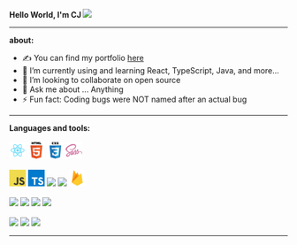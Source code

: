 <strong>Hello World, I'm CJ <img src="https://media.giphy.com/media/hvRJCLFzcasrR4ia7z/giphy.gif" width="25px"/></strong>

---

**about:**
- ✍ You can find my portfolio <a href="https://carlito-jdp.com/">here</a>
- 🌱 I’m currently using and learning React, TypeScript, Java, and more...
- 👯 I’m looking to collaborate on open source
- 💬 Ask me about ... Anything
- ⚡ Fun fact: Coding bugs were NOT named after an actual bug

---

**Languages and tools:**
<br/>
<br/>
<code><img height="30" src="https://raw.githubusercontent.com/github/explore/80688e429a7d4ef2fca1e82350fe8e3517d3494d/topics/react/react.png"></code>
<code><img height="30" src="https://raw.githubusercontent.com/github/explore/80688e429a7d4ef2fca1e82350fe8e3517d3494d/topics/html/html.png"></code>
<code><img height="30" src="https://raw.githubusercontent.com/github/explore/80688e429a7d4ef2fca1e82350fe8e3517d3494d/topics/css/css.png"></code>
<code><img height="30" src="https://raw.githubusercontent.com/github/explore/80688e429a7d4ef2fca1e82350fe8e3517d3494d/topics/sass/sass.png"></code>
<br/>
<br/>
<code><img height="30" src="https://raw.githubusercontent.com/github/explore/80688e429a7d4ef2fca1e82350fe8e3517d3494d/topics/javascript/javascript.png"></code>
<code><img height="30" src="https://raw.githubusercontent.com/github/explore/80688e429a7d4ef2fca1e82350fe8e3517d3494d/topics/typescript/typescript.png"></code>
<code><img height="30" src="https://img.icons8.com/color/48/000000/java-coffee-cup-logo--v1.png"></code>
<code><img height="30" src="https://img.icons8.com/color/48/000000/mysql-logo.png"></code>
<code><img height="30" src="https://raw.githubusercontent.com/github/explore/80688e429a7d4ef2fca1e82350fe8e3517d3494d/topics/firebase/firebase.png"></code>
<br/>
<br/>
<code><img height="30" src="https://cdn.freebiesupply.com/logos/large/2x/jest-logo-png-transparent.png"></code>
<code><img height="30" src="https://upload.wikimedia.org/wikipedia/commons/a/a4/Cypress.png"></code>
<code><img height="30" src="https://img.icons8.com/color/48/000000/trello.png"></code>
<code><img height="30" src="https://img.icons8.com/color/48/000000/git.png"></code>
<br/>
<br/>
<code><img height="30" src="https://img.icons8.com/doodle/48/000000/figma.png"></code>
<code><img height="30" src="https://img.icons8.com/color/48/000000/intellij-idea.png"></code>
<code><img height="30" src="https://img.icons8.com/color/48/000000/visual-studio-code-2019"></code>


---


<!-- ![GitHub stats](https://github-readme-stats.vercel.app/api?username=carlito-jdp&show_icons=true&theme=tokyonight)
![Top Langs](https://github-readme-stats.vercel.app/api/top-langs/?username=carlito-jdp&theme=tokyonight) -->
